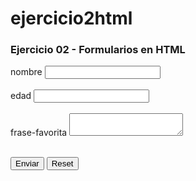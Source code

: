 # ejercicio2html

<!DOCTYPE html>
<html>
    <head>
        <title> "Ejercicio 02 - Formularios en HTML"</title>
    </head>
    <body>
        <h3>Ejercicio 02 - Formularios en HTML</h3>
        <form action="/">
            <div>
                <label for="nombre">nombre </label>
                <input type="name" name="nombre" id="nombre">
            </div>
            <br>
            <div>
                <label for="edad">edad </label>
                <input type="number" name="edad"  id="edad">
            </div>
            <br>
            <div>
                <label form="frase-favorita"> frase-favorita </label>
                <textarea name="comentarios"id="comentarios"> </textarea>
            </div>
            <br>
        </form> 
        <button type="submit">Enviar</button>
        <button type="reset">Reset</button>
    </body>
</html>
